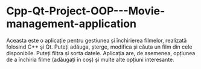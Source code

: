 # Cpp-Qt-Project-OOP---Movie-management-application
Aceasta este o aplicație pentru gestiunea și închirierea filmelor, realizată folosind C++ și Qt. Puteți adăuga, șterge, modifica și căuta un film din cele disponibile. Puteți filtra și sorta datele. Aplicația are, de asemenea, opțiunea de a închiria filme (adăugați în coș) și multe alte opțiuni interesante.
